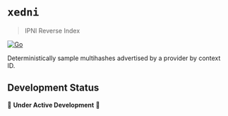 # `xedni`

> IPNI Reverse Index

[![Go](https://github.com/ipni/xedni/actions/workflows/build.yaml/badge.svg)](https://github.com/ipni/xedni/actions/workflows/build.yaml)

Deterministically sample multihashes advertised by a provider by context ID.

## **Development Status**

:construction: **Under Active Development** :construction:

